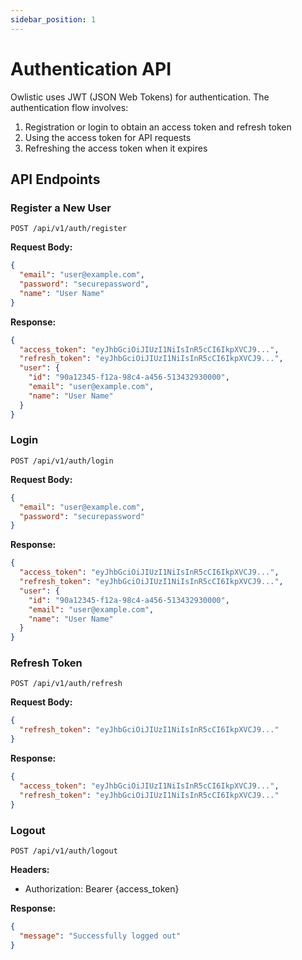 ```yaml
---
sidebar_position: 1
---
```


# Authentication API

Owlistic uses JWT (JSON Web Tokens) for authentication. The authentication flow involves:

1. Registration or login to obtain an access token and refresh token
2. Using the access token for API requests
3. Refreshing the access token when it expires

## API Endpoints

### Register a New User

```http
POST /api/v1/auth/register
```

**Request Body:**

```json
{
  "email": "user@example.com",
  "password": "securepassword",
  "name": "User Name"
}
```

**Response:**

```json
{
  "access_token": "eyJhbGciOiJIUzI1NiIsInR5cCI6IkpXVCJ9...",
  "refresh_token": "eyJhbGciOiJIUzI1NiIsInR5cCI6IkpXVCJ9...",
  "user": {
    "id": "90a12345-f12a-98c4-a456-513432930000",
    "email": "user@example.com",
    "name": "User Name"
  }
}
```

### Login

```http
POST /api/v1/auth/login
```

**Request Body:**

```json
{
  "email": "user@example.com",
  "password": "securepassword"
}
```

**Response:**

```json
{
  "access_token": "eyJhbGciOiJIUzI1NiIsInR5cCI6IkpXVCJ9...",
  "refresh_token": "eyJhbGciOiJIUzI1NiIsInR5cCI6IkpXVCJ9...",
  "user": {
    "id": "90a12345-f12a-98c4-a456-513432930000",
    "email": "user@example.com",
    "name": "User Name"
  }
}
```

### Refresh Token

```http
POST /api/v1/auth/refresh
```

**Request Body:**

```json
{
  "refresh_token": "eyJhbGciOiJIUzI1NiIsInR5cCI6IkpXVCJ9..."
}
```

**Response:**

```json
{
  "access_token": "eyJhbGciOiJIUzI1NiIsInR5cCI6IkpXVCJ9...",
  "refresh_token": "eyJhbGciOiJIUzI1NiIsInR5cCI6IkpXVCJ9..."
}
```

### Logout

```http
POST /api/v1/auth/logout
```

**Headers:**
- Authorization: Bearer {access_token}

**Response:**

```json
{
  "message": "Successfully logged out"
}
```
